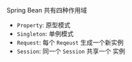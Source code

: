 Spring Bean 共有四种作用域

* `Property`: 原型模式
* `Singleton`: 单例模式
* `Request`: 每个 `Reqeust` 生成一个新实例
* `Session`: 同一个 `Session` 共享一个 实例